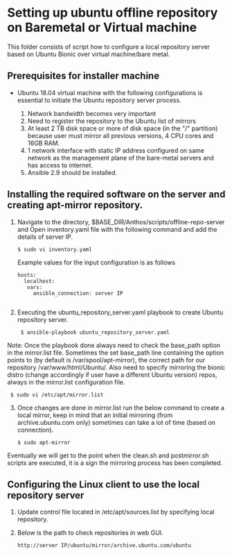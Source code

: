 # Setting up ubuntu offline repository on Baremetal or Virtual machine

This folder consists of script how to configure a local repository server based on Ubuntu Bionic over virtual machine/bare metal.
 
## Prerequisites for installer machine

- Ubuntu 18.04 virtual machine with the following configurations is essential to initiate the Ubuntu repository server process.

    1. Network bandwidth becomes very important
    2. Need to register the repository to the Ubuntu list of mirrors
    3. At least 2 TB disk space or more of disk space (in the "/" partition) because user must mirror all previous versions, 4 CPU cores and 16GB RAM.
    4. 1 network interface with static IP address configured on same network as the management plane of the bare-metal servers and has access to internet.
    5. Ansible 2.9 should be installed.

## Installing the required software on the server and creating apt-mirror repository.

1. Navigate to the directory, $BASE_DIR/Anthos/scripts/offline-repo-server and Open inventory.yaml file with the following command and add the details of server IP.
      ```
      $ sudo vi inventory.yaml

      ``` 
	  	  	  
      Example values for the input configuration is as follows
	  
      ```
      hosts:
        localhost:
         vars:
           ansible_connection: server IP
		
      ```
      
2. Executing the ubuntu_repository_server.yaml playbook to create Ubuntu repository server. 

   ```
    $ ansible-playbook ubuntu_repository_server.yaml 
   
   ```

Note: Once the playbook done always need to check the base_path option in the mirror.list file. Sometimes the set base_path line containing the option points to (by default is /var/spool/apt-mirror), the correct path for our repository /var/www/html/Ubuntu/. Also need to specify mirroring the bionic distro (change accordingly if user have a different Ubuntu version) repos, always in the mirror.list configuration file.

      
   ```
    $ sudo vi /etc/apt/mirror.list

   ```
3. Once changes are done in mirror.list run the below command to create a local mirror, keep in mind that an initial mirroring (from archive.ubuntu.com only) sometimes can take a lot of time (based on connection).
  
   ```
   $ sudo apt-mirror

   ```
Eventually we will get to the point when the clean.sh and postmirror.sh scripts are executed, it is a sign the mirroring process has been completed.

## Configuring the Linux client to use the local repository server

1. Update control file located in /etc/apt/sources.list by specifying local repository.

2. Below is the path to check repositories in web GUI.
  
   ```
   http://server IP/ubuntu/mirror/archive.ubuntu.com/ubuntu

   ```


































   ```



